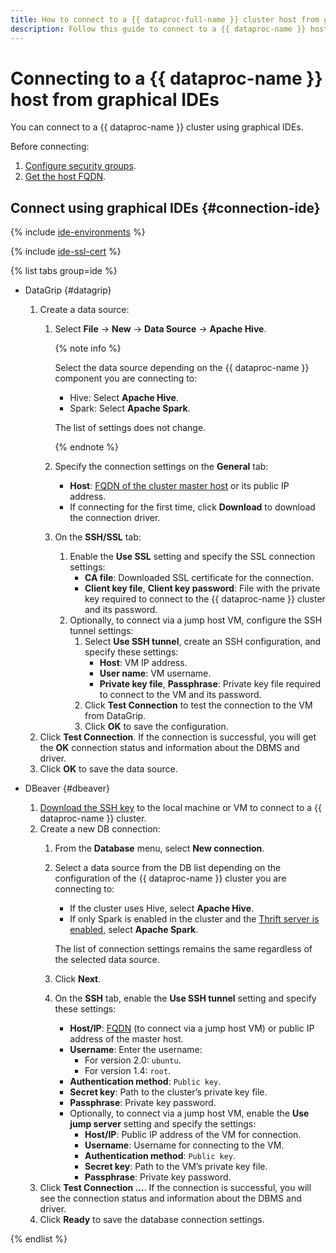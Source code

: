```yaml
---
title: How to connect to a {{ dataproc-full-name }} cluster host from graphical IDEs
description: Follow this guide to connect to a {{ dataproc-name }} host from graphical IDEs.
---
```


# Connecting to a {{ dataproc-name }} host from graphical IDEs

You can connect to a {{ dataproc-name }} cluster using graphical IDEs.

Before connecting:

1. [Configure security groups](security-groups.md).
1. [Get the host FQDN](fqdn.md).

## Connect using graphical IDEs {#connection-ide}

{% include [ide-environments](../../_includes/mdb/mdb-ide-envs.md) %}

{% include [ide-ssl-cert](../../_includes/mdb/mdb-ide-ssl-cert.md) %}

{% list tabs group=ide %}

- DataGrip {#datagrip}

  1. Create a data source:
     1. Select **File** → **New** → **Data Source** → **Apache Hive**.

        {% note info %}

        Select the data source depending on the {{ dataproc-name }} component you are connecting to:

        * Hive: Select **Apache Hive**.
        * Spark: Select **Apache Spark**.

        The list of settings does not change.

        {% endnote %}

     1. Specify the connection settings on the **General** tab:
        * **Host**: [FQDN of the cluster master host](fqdn.md) or its public IP address.
        * If connecting for the first time, click **Download** to download the connection driver.
     1. On the **SSH/SSL** tab:
        1. Enable the **Use SSL** setting and specify the SSL connection settings:
           * **CA file**: Downloaded SSL certificate for the connection.
           * **Client key file**, **Client key password**: File with the private key required to connect to the {{ dataproc-name }} cluster and its password.
        1. Optionally, to connect via a jump host VM, configure the SSH tunnel settings:
           1. Select **Use SSH tunnel**, create an SSH configuration, and specify these settings:
              * **Host**: VM IP address.
              * **User name**: VM username.
              * **Private key file**, **Passphrase**: Private key file required to connect to the VM and its password.
           1. Click **Test Connection** to test the connection to the VM from DataGrip.
           1. Click **OK** to save the configuration.
  1. Click **Test Connection**. If the connection is successful, you will get the **OK** connection status and information about the DBMS and driver.
  1. Click **OK** to save the data source.

- DBeaver {#dbeaver}

  1. [Download the SSH key](#data-proc-ssh) to the local machine or VM to connect to a {{ dataproc-name }} cluster.
  1. Create a new DB connection:
     1. From the **Database** menu, select **New connection**.
     1. Select a data source from the DB list depending on the configuration of the {{ dataproc-name }} cluster you are connecting to:

         * If the cluster uses Hive, select **Apache Hive**.
         * If only Spark is enabled in the cluster and the [Thrift server is enabled](../concepts/settings-list.md#spark-thrift-server), select **Apache Spark**.

         The list of connection settings remains the same regardless of the selected data source.

     1. Click **Next**.
     1. On the **SSH** tab, enable the **Use SSH tunnel** setting and specify these settings:
        * **Host/IP**: [FQDN](fqdn.md) (to connect via a jump host VM) or public IP address of the master host.
        * **Username**: Enter the username:
          * For version 2.0: `ubuntu`.
          * For version 1.4: `root`.
        * **Authentication method**: `Public key`.
        * **Secret key**: Path to the cluster’s private key file.
        * **Passphrase**: Private key password.
        * Optionally, to connect via a jump host VM, enable the **Use jump server** setting and specify the settings:
            * **Host/IP**: Public IP address of the VM for connection.
            * **Username**: Username for connecting to the VM.
            * **Authentication method**: `Public key`.
            * **Secret key**: Path to the VM’s private key file.
            * **Passphrase**: Private key password.
  1. Click **Test Connection ...**. If the connection is successful, you will see the connection status and information about the DBMS and driver.
  1. Click **Ready** to save the database connection settings.

{% endlist %}